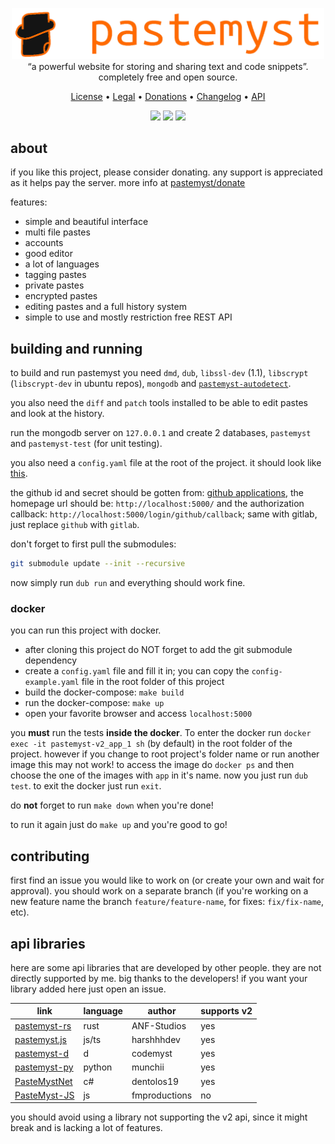 <p align="center" style="position: relative">
  <a href="https://paste.myst.rs">
    <img width="500" src="./public/assets/images/pastemyst-display-2.png" /></a><br />
  “a powerful website for storing and sharing text and code snippets”. completely free and open source.
</p>
<p align="center">
  <a href="./LICENSE">License</a> •
  <a href="https://paste.myst.rs/legal">Legal</a> •
  <a href="https://paste.myst.rs/donate">Donations</a> •
  <a href="https://paste.myst.rs/changelog">Changelog</a> •
  <a href="https://paste.myst.rs/api-docs">API</a>
</p>
<p align="center">
  <a href="https://discord.gg/SdKbcbq"
    ><img src="https://discordapp.com/api/guilds/298510542535000065/widget.png"
  /></a>
  <a href="https://patreon.com/codemyst"
    ><img src="https://img.shields.io/badge/-donate-blueviolet" width="49"
  /></a>
  <a href="https://github.com/CodeMyst/pastemyst/actions"
    ><img src="https://github.com/CodeMyst/pastemyst/workflows/CI/badge.svg"
  /></a>
</p>


<h2>about</h2>

if you like this project, please consider donating. any support is appreciated as it helps pay the server. more info at [pastemyst/donate](https://paste.myst.rs/donate) 

features:
* simple and beautiful interface
* multi file pastes
* accounts
* good editor
* a lot of languages
* tagging pastes
* private pastes
* encrypted pastes
* editing pastes and a full history system
* simple to use and mostly restriction free REST API

<h2>building and running</h2>

to build and run pastemyst you need `dmd`, `dub`, `libssl-dev` (1.1), `libscrypt` (`libscrypt-dev` in ubuntu repos), `mongodb` and [`pastemyst-autodetect`](https://github.com/codemyst/pastemyst-autodetect).

you also need the `diff` and `patch` tools installed to be able to edit pastes and look at the history.

run the mongodb server on `127.0.0.1` and create 2 databases, `pastemyst` and `pastemyst-test` (for unit testing).

you also need a `config.yaml` file at the root of the project. it should look like [this](config-example.yml).

the github id and secret should be gotten from: [github applications](https://github.com/settings/applications), the homepage url should be: `http://localhost:5000/` and the authorization callback: `http://localhost:5000/login/github/callback`; same with gitlab, just replace `github` with `gitlab`.

don't forget to first pull the submodules:
```sh
git submodule update --init --recursive
```

now simply run `dub run` and everything should work fine.

<h3>docker</h3>

you can run this project with docker.
 * after cloning this project do NOT forget to add the git submodule dependency
 * create a `config.yaml` file and fill it in; you can copy the `config-example.yaml` file in the root folder of this project
 * build the docker-compose: `make build`
 * run the docker-compose: `make up`
 * open your favorite browser and access `localhost:5000`

you **must** run the tests **inside the docker**. To enter the docker run `docker exec -it pastemyst-v2_app_1 sh` (by default) in the root folder of the project. however if you change to root project's folder name or run another image this may not work! to access the image do `docker ps` and then choose the one of the images with `app` in it's name. now you just run `dub test`. to exit the docker just run `exit`.

do **not** forget to run `make down` when you're done!

to run it again just do `make up` and you're good to go!

<h2>contributing</h2>

first find an issue you would like to work on (or create your own and wait for approval). you should work on a separate branch (if you're working on a new feature name the branch `feature/feature-name`, for fixes: `fix/fix-name`, etc).

<h2>api libraries</h2>

here are some api libraries that are developed by other people. they are not directly supported by me. big thanks to the developers! if you want your library added here just open an issue.

| link                                                                | language | author        | supports v2 |
|---------------------------------------------------------------------|----------|---------------|-------------|
| [pastemyst-rs](https://github.com/ANF/pastemyst-rs)                 | rust     | ANF-Studios   | yes         |
| [pastemyst.js](https://github.com/harshhhdev/pastemyst.js)          | js/ts    | harshhhdev    | yes         |
| [pastemyst-d](https://github.com/CodeMyst/pastemyst-d)              | d        | codemyst      | yes         |
| [pastemyst-py](https://github.com/Dmunch04/pastemyst-py)            | python   | munchii       | yes         |
| [PasteMystNet](https://github.com/dentolos19/PasteMystNet)          | c#       | dentolos19    | yes         |
| [PasteMyst-JS](https://github.com/FleshMobProductions/PasteMyst-JS) | js       | fmproductions | no          |

you should avoid using a library not supporting the v2 api, since it might break and is lacking a lot of features.
